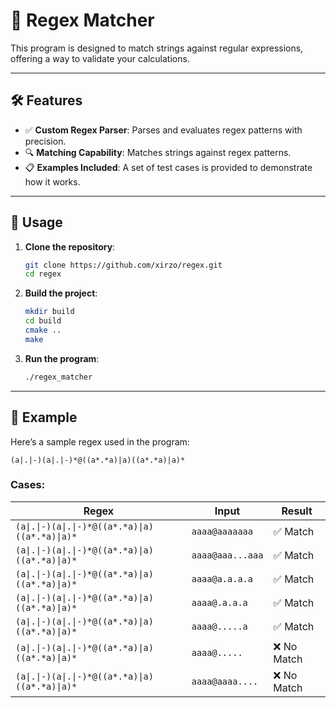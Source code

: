 # 🚀 Regex Matcher

This program is designed to match strings against regular expressions, offering a way to validate your calculations.

---

## 🛠️ Features

- ✅ **Custom Regex Parser**: Parses and evaluates regex patterns with precision.  
- 🔍 **Matching Capability**: Matches strings against regex patterns.  
- 📋 **Examples Included**: A set of test cases is provided to demonstrate how it works.  

---

## 📝 Usage

1. **Clone the repository**:
   ```bash
   git clone https://github.com/xirzo/regex.git
   cd regex
   ```
2. **Build the project**:
     ```bash
     mkdir build
     cd build
     cmake ..
     make
     ```
3. **Run the program**:
   ```bash
   ./regex_matcher
   ```

---

## 🧪 Example

Here’s a sample regex used in the program:

```text
(a|.|-)(a|.|-)*@((a*.*a)|a)((a*.*a)|a)*
```

### Cases:

| **Regex**                                  | **Input**         | **Result**   |
|-------------------------------------------|-------------------|--------------|
| `(a\|.\|-)(a\|.\|-)*@((a*.*a)\|a)((a*.*a)\|a)*` | `aaaa@aaaaaaa`    | ✅ Match      |
| `(a\|.\|-)(a\|.\|-)*@((a*.*a)\|a)((a*.*a)\|a)*` | `aaaa@aaa...aaa`  | ✅ Match      |
| `(a\|.\|-)(a\|.\|-)*@((a*.*a)\|a)((a*.*a)\|a)*` | `aaaa@a.a.a.a`    | ✅ Match      |
| `(a\|.\|-)(a\|.\|-)*@((a*.*a)\|a)((a*.*a)\|a)*` | `aaaa@.a.a.a`     | ✅ Match      |
| `(a\|.\|-)(a\|.\|-)*@((a*.*a)\|a)((a*.*a)\|a)*` | `aaaa@.....a`     | ✅ Match      |
| `(a\|.\|-)(a\|.\|-)*@((a*.*a)\|a)((a*.*a)\|a)*` | `aaaa@.....`      | ❌ No Match   |
| `(a\|.\|-)(a\|.\|-)*@((a*.*a)\|a)((a*.*a)\|a)*` | `aaaa@aaaa....`   | ❌ No Match   |

